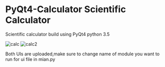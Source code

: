 # PyQt4-Calculator Scientific Calculator

Scientific calculator build using PyQt4 python 3.5

![calc](https://user-images.githubusercontent.com/86795519/126879286-f72e73cc-da2a-4f56-978d-63120ee74a11.PNG)
![calc2](https://user-images.githubusercontent.com/86795519/126879320-b0716363-9789-4cb4-bd34-8825127da266.PNG)

Both UIs are uploaded,make sure to change name of module you want to run for ui file in mian.py
